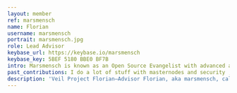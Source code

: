```yaml
---
layout: member
ref: marsmensch
name: Florian
username: marsmensch
portrait: marsmensch.jpg
role: Lead Advisor
keybase_url: https://keybase.io/marsmensch
keybase_key: 5BEF 5180 BBE0 BF7B
intro: Marsmensch is known as an Open Source Evangelist with advanced abilities in the world of blockchain technology. He is a supremely patient developer and his knowledge is highly valued.
past_contributions: I do a lot of stuff with masternodes and security ;-)
description: 'Veil Project Florian—Advisor Florian, aka marsmensch, calls himself an Open Source Evangelist, and brings a wealth of knowledge on blockchain technology, development, security, and more. Read more here.'
---
```


